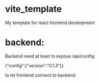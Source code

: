 # vite_template

My template for react frontend development

# backend:

Backend need at least to expose /api/config

{"config":{"version":"0.1.3"}}

to let frontend connect to backend.